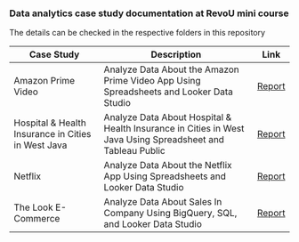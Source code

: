 ### Data analytics case study documentation at RevoU mini course

The details can be checked in the respective folders in this repository

Case Study | Description | Link
--- | --- | ---
Amazon Prime Video    | Analyze Data About the Amazon Prime Video App Using Spreadsheets and Looker Data Studio | [Report]()
Hospital & Health Insurance in Cities in West Java | Analyze Data About Hospital & Health Insurance in Cities in West Java Using Spreadsheet and Tableau Public| [Report]()
Netflix    | Analyze Data About the Netflix App Using Spreadsheets and Looker Data Studio | [Report]()
The Look E-Commerce   | Analyze Data About Sales In Company Using BigQuery, SQL, and Looker Data Studio | [Report]()
